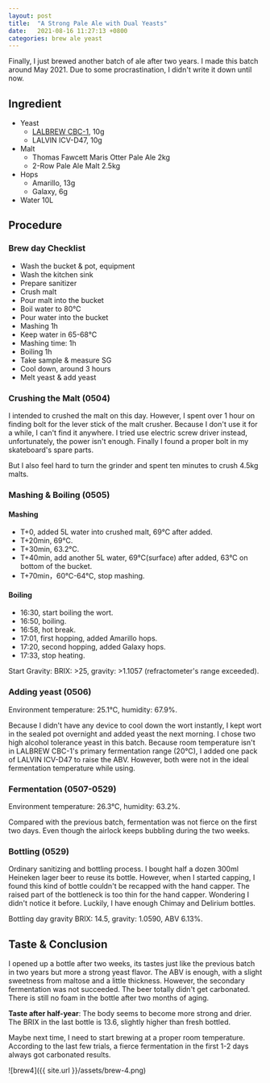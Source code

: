 ```yaml
---
layout: post
title:  "A Strong Pale Ale with Dual Yeasts"
date:   2021-08-16 11:27:13 +0800
categories: brew ale yeast
---
```


Finally, I just brewed another batch of ale after two years. I made this batch around May 2021. Due to some procrastination, I didn't write it down until now.

## Ingredient

- Yeast
  - [LALBREW CBC-1](https://www.lallemandbrewing.com/en/united-states/product-details/lalbrew-cbc-1/), 10g
  - LALVIN ICV-D47, 10g
- Malt
  - Thomas Fawcett Maris Otter Pale Ale 2kg
  - 2-Row Pale Ale Malt 2.5kg
- Hops
  - Amarillo, 13g
  - Galaxy, 6g
- Water 10L

## Procedure

### Brew day Checklist

- Wash the bucket & pot, equipment
- Wash the kitchen sink
- Prepare sanitizer
- Crush malt
- Pour malt into the bucket
- Boil water to 80℃
- Pour water into the bucket
- Mashing 1h
- Keep water in 65-68℃
- Mashing time: 1h
- Boiling 1h
- Take sample & measure SG
- Cool down, around 3 hours
- Melt yeast & add yeast

### Crushing the Malt (0504)

I intended to crushed the malt on this day. However, I spent over 1 hour on finding bolt for the lever stick of the malt crusher. Because I don't use it for a while, I can't find it anywhere. I tried use electric screw driver instead, unfortunately, the power isn't enough. Finally I found a proper bolt in my skateboard's spare parts.

But I also feel hard to turn the grinder and spent ten minutes to crush 4.5kg malts.

### Mashing & Boiling (0505)

#### Mashing

- T+0, added 5L water into crushed malt, 69°C after added.
- T+20min, 69°C.
- T+30min, 63.2°C.
- T+40min, add another 5L water, 69°C(surface) after added,  63°C on bottom of the bucket.
- T+70min，60°C-64°C, stop mashing.

#### Boiling

- 16:30, start boiling the wort.
- 16:50, boiling.
- 16:58, hot break.
- 17:01, first hopping, added Amarillo hops.
- 17:20, second hopping, added Galaxy hops.
- 17:33, stop heating.

Start Gravity: BRIX: >25, gravity: >1.1057 (refractometer's range exceeded).

### Adding yeast (0506)

Environment temperature: 25.1°C, humidity: 67.9%.

Because I didn't have any device to cool down the wort instantly, I kept wort in the sealed pot overnight and added yeast the next morning. I chose two high alcohol tolerance yeast in this batch. Because room temperature isn't in LALBREW CBC-1's primary fermentation range (20°C), I added one pack of LALVIN ICV-D47 to raise the ABV. However, both were not in the ideal fermentation temperature while using.

### Fermentation (0507-0529)

Environment temperature: 26.3°C, humidity: 63.2%.

Compared with the previous batch, fermentation was not fierce on the first two days. Even though the airlock keeps bubbling during the two weeks.

### Bottling (0529)

Ordinary sanitizing and bottling process. I bought half a dozen 300ml Heineken lager beer to reuse its bottle. However, when I started capping, I found this kind of bottle couldn't be recapped with the hand capper. The raised part of the bottleneck is too thin for the hand capper. Wondering I didn't notice it before. Luckily, I have enough Chimay and Delirium bottles.

Bottling day gravity BRIX: 14.5, gravity: 1.0590, ABV 6.13%.

## Taste & Conclusion

I opened up a bottle after two weeks, its tastes just like the previous batch in two years but more a strong yeast flavor. The ABV is enough, with a slight sweetness from maltose and a little thickness. However, the secondary fermentation was not succeeded. The beer totally didn't get carbonated. There is still no foam in the bottle after two months of aging.

**Taste after half-year**: The body seems to become more strong and drier. The BRIX in the last bottle is 13.6, slightly higher than fresh bottled.

Maybe next time, I need to start brewing at a proper room temperature. According to the last few trials, a fierce fermentation in the first 1-2 days always got carbonated results.

![brew4]({{ site.url }}/assets/brew-4.png)
